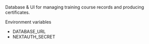 Database & UI for managing training course records and producing certificates.

Environment variables

- DATABASE_URL
- NEXTAUTH_SECRET

